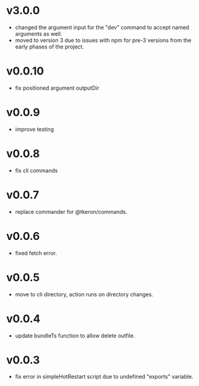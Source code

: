 # v3.0.0

- changed the argument input for the "dev" command to accept named arguments as well.
- moved to version 3 due to issues with npm for pre-3 versions from the early phases of the project.

# v0.0.10

- fix positioned argument outputDir

# v0.0.9

- improve testing

# v0.0.8

- fix cli commands

# v0.0.7

- replace commander for @tkeron/commands.

# v0.0.6

- fixed fetch error.

# v0.0.5

- move to cli directory, action runs on directory changes.

# v0.0.4

- update bundleTs function to allow delete outfile.

# v0.0.3

- fix error in simpleHotRestart script due to undefined "exports" variable.

